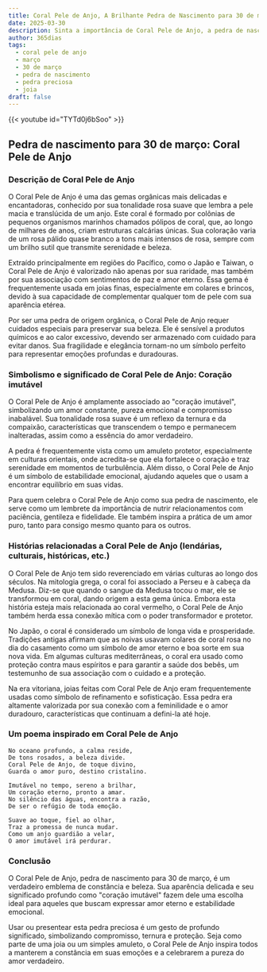 ```yaml
---
title: Coral Pele de Anjo, A Brilhante Pedra de Nascimento para 30 de março
date: 2025-03-30
description: Sinta a importância de Coral Pele de Anjo, a pedra de nascimento de 30 de março que simboliza Coração imutável. Deixe que sua beleza e significado iluminem seu dia.
author: 365dias
tags:
  - coral pele de anjo
  - março
  - 30 de março
  - pedra de nascimento
  - pedra preciosa
  - joia
draft: false
---
```


{{< youtube id="TYTd0j6bSoo" >}}


## Pedra de nascimento para 30 de março: Coral Pele de Anjo

### Descrição de Coral Pele de Anjo

O Coral Pele de Anjo é uma das gemas orgânicas mais delicadas e encantadoras, conhecido por sua tonalidade rosa suave que lembra a pele macia e translúcida de um anjo. Este coral é formado por colônias de pequenos organismos marinhos chamados pólipos de coral, que, ao longo de milhares de anos, criam estruturas calcárias únicas. Sua coloração varia de um rosa pálido quase branco a tons mais intensos de rosa, sempre com um brilho sutil que transmite serenidade e beleza.

Extraído principalmente em regiões do Pacífico, como o Japão e Taiwan, o Coral Pele de Anjo é valorizado não apenas por sua raridade, mas também por sua associação com sentimentos de paz e amor eterno. Essa gema é frequentemente usada em joias finas, especialmente em colares e brincos, devido à sua capacidade de complementar qualquer tom de pele com sua aparência etérea.

Por ser uma pedra de origem orgânica, o Coral Pele de Anjo requer cuidados especiais para preservar sua beleza. Ele é sensível a produtos químicos e ao calor excessivo, devendo ser armazenado com cuidado para evitar danos. Sua fragilidade e elegância tornam-no um símbolo perfeito para representar emoções profundas e duradouras.

### Simbolismo e significado de Coral Pele de Anjo: Coração imutável

O Coral Pele de Anjo é amplamente associado ao "coração imutável", simbolizando um amor constante, pureza emocional e compromisso inabalável. Sua tonalidade rosa suave é um reflexo da ternura e da compaixão, características que transcendem o tempo e permanecem inalteradas, assim como a essência do amor verdadeiro.

A pedra é frequentemente vista como um amuleto protetor, especialmente em culturas orientais, onde acredita-se que ela fortalece o coração e traz serenidade em momentos de turbulência. Além disso, o Coral Pele de Anjo é um símbolo de estabilidade emocional, ajudando aqueles que o usam a encontrar equilíbrio em suas vidas.

Para quem celebra o Coral Pele de Anjo como sua pedra de nascimento, ele serve como um lembrete da importância de nutrir relacionamentos com paciência, gentileza e fidelidade. Ele também inspira a prática de um amor puro, tanto para consigo mesmo quanto para os outros.

### Histórias relacionadas a Coral Pele de Anjo (lendárias, culturais, históricas, etc.)

O Coral Pele de Anjo tem sido reverenciado em várias culturas ao longo dos séculos. Na mitologia grega, o coral foi associado a Perseu e à cabeça da Medusa. Diz-se que quando o sangue da Medusa tocou o mar, ele se transformou em coral, dando origem a esta gema única. Embora esta história esteja mais relacionada ao coral vermelho, o Coral Pele de Anjo também herda essa conexão mítica com o poder transformador e protetor.

No Japão, o coral é considerado um símbolo de longa vida e prosperidade. Tradições antigas afirmam que as noivas usavam colares de coral rosa no dia do casamento como um símbolo de amor eterno e boa sorte em sua nova vida. Em algumas culturas mediterrâneas, o coral era usado como proteção contra maus espíritos e para garantir a saúde dos bebês, um testemunho de sua associação com o cuidado e a proteção.

Na era vitoriana, joias feitas com Coral Pele de Anjo eram frequentemente usadas como símbolo de refinamento e sofisticação. Essa pedra era altamente valorizada por sua conexão com a feminilidade e o amor duradouro, características que continuam a defini-la até hoje.

### Um poema inspirado em Coral Pele de Anjo

```
No oceano profundo, a calma reside,  
De tons rosados, a beleza divide.  
Coral Pele de Anjo, de toque divino,  
Guarda o amor puro, destino cristalino.  

Imutável no tempo, sereno a brilhar,  
Um coração eterno, pronto a amar.  
No silêncio das águas, encontra a razão,  
De ser o refúgio de toda emoção.  

Suave ao toque, fiel ao olhar,  
Traz a promessa de nunca mudar.  
Como um anjo guardião a velar,  
O amor imutável irá perdurar.  
```

### Conclusão

O Coral Pele de Anjo, pedra de nascimento para 30 de março, é um verdadeiro emblema de constância e beleza. Sua aparência delicada e seu significado profundo como "coração imutável" fazem dele uma escolha ideal para aqueles que buscam expressar amor eterno e estabilidade emocional.

Usar ou presentear esta pedra preciosa é um gesto de profundo significado, simbolizando compromisso, ternura e proteção. Seja como parte de uma joia ou um simples amuleto, o Coral Pele de Anjo inspira todos a manterem a constância em suas emoções e a celebrarem a pureza do amor verdadeiro.